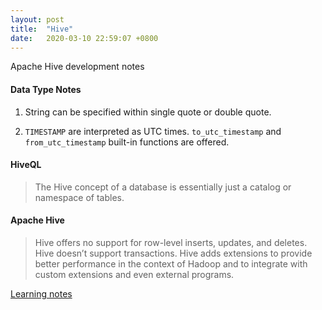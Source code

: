 ```yaml
---
layout: post
title:  "Hive"
date:   2020-03-10 22:59:07 +0800
---
```

Apache Hive development notes

#### Data Type Notes

1. String can be specified within single quote or double quote.

2. `TIMESTAMP` are interpreted as UTC times. `to_utc_timestamp` and `from_utc_timestamp` built-in functions are offered.

#### HiveQL

>The Hive concept of a database is essentially just a catalog or namespace of tables.

#### Apache Hive

 > Hive offers no support for row-level inserts, updates, and deletes. Hive doesn’t support transactions. Hive adds extensions to provide better performance in the context of Hadoop and to integrate with custom extensions and even external programs.


[Learning notes](https://www.notion.so/bobzeng/Hive-32d05a84ec344fdfac1ffd99cc13bb79)